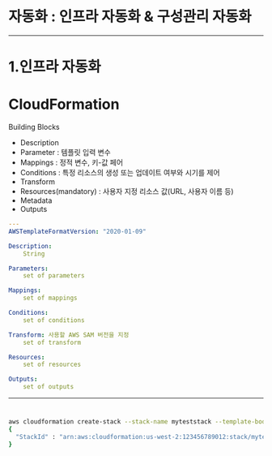 # 자동화 : 인프라 자동화 & 구성관리 자동화

---

# 1.인프라 자동화

# CloudFormation

Building Blocks


- Description 
- Parameter :  템플릿 입력 변수
- Mappings : 정적 변수, 키-값 페어
- Conditions : 특정 리소스의 생성 또는 업데이트 여부와 시기를 제어
- Transform
- Resources(mandatory) : 사용자 지정 리소스 값(URL, 사용자 이름 등)
- Metadata
- Outputs

```yaml
---
AWSTemplateFormatVersion: "2020-01-09"

Description: 
    String

Parameters:
    set of parameters

Mappings: 
    set of mappings

Conditions: 
    set of conditions

Transform: 사용할 AWS SAM 버전을 지정
    set of transform

Resources: 
    set of resources

Outputs:
    set of outputs
```

---

# 
```bash
aws cloudformation create-stack --stack-name myteststack --template-body file:///home/testuser/mytemplate.json --parameters ParameterKey=Parm1,ParameterValue=test1 ParameterKey=Parm2,ParameterValue=test2
{
  "StackId" : "arn:aws:cloudformation:us-west-2:123456789012:stack/myteststack/330b0120-1771-11e4-af37-50ba1b98bea6"
}
```

